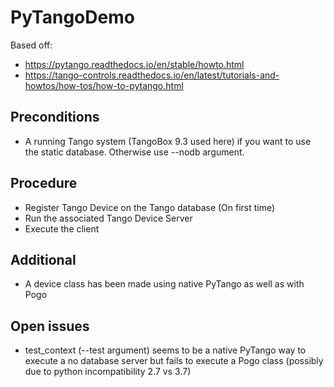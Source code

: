 # PyTangoDemo
Based off:
- https://pytango.readthedocs.io/en/stable/howto.html
- https://tango-controls.readthedocs.io/en/latest/tutorials-and-howtos/how-tos/how-to-pytango.html

## Preconditions
- A running Tango system (TangoBox 9.3 used here) if you want to use the static database. Otherwise use --nodb argument.

## Procedure
- Register Tango Device on the Tango database (On first time)
- Run the associated Tango Device Server
- Execute the client

## Additional
- A device class has been made using native PyTango as well as with Pogo

## Open issues
- test_context (--test argument) seems to be a native PyTango way to execute a no database server but fails to execute a Pogo class (possibly due to python incompatibility 2.7 vs 3.7)

